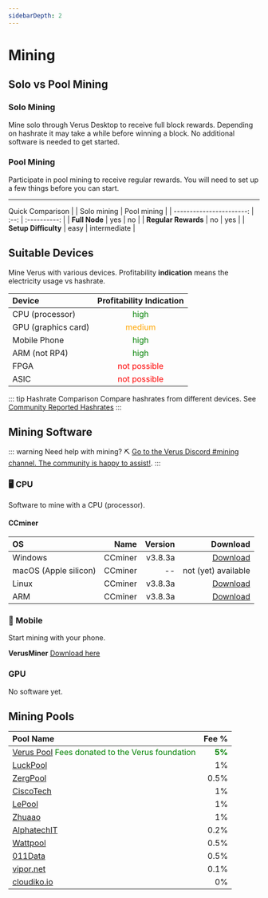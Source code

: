 ```yaml
---
sidebarDepth: 2
---
```


# Mining

## Solo vs Pool Mining

### Solo Mining

Mine solo through Verus Desktop to receive full block rewards. Depending on hashrate it may take a while before winning a block. No additional software is needed to get started.

### Pool Mining

Participate in pool mining to receive regular rewards. You will need to set up a few things before you can start.

---

Quick Comparison
| | Solo mining | Pool mining |
| -----------------------: | :--: | :----------: |
| **Full Node** | yes | no |
| **Regular Rewards** | no | yes |
| **Setup Difficulty** | easy | intermediate |

## Suitable Devices

Mine Verus with various devices. Profitability **indication** means the electricity usage vs hashrate.

| Device              |          Profitability Indication           |
| :------------------ | :-----------------------------------------: |
| CPU (processor)     |    <span style="color:green">high</span>    |
| GPU (graphics card) |  <span style="color:orange">medium</span>   |
| Mobile Phone        |    <span style="color:green">high</span>    |
| ARM (not RP4)        |    <span style="color:green">high</span>    |
| FPGA                | <span style="color:red">not possible</span> |
| ASIC                | <span style="color:red">not possible</span> |

::: tip Hashrate Comparison
Compare hashrates from different devices. See [Community Reported Hashrates](https://docs.google.com/spreadsheets/d/1RrSYJDV0Mjj3X-myMC3aQDGkcipivxHsD7ZxJ3r5f_A/edit#gid=10943314)
:::

## Mining Software
::: warning Need help with mining? ⛏️
[Go to the Verus Discord #mining channel. The community is happy to assist!](https://www.verus.io/discord). 
:::
### 🖥️ CPU

Software to mine with a CPU (processor).


#### CCminer

| OS      |    Name | Version |     Download |
| :------ | ------: | ------: | -----------: |
| Windows | CCminer |  v3.8.3a | [Download](https://github.com/monkins1010/ccminer/releases/tag/v3.8.3a) |
| macOS (Apple silicon)| CCminer |  -- | not (yet) available |
| Linux   | CCminer |  v3.8.3a | [Download](https://github.com/Oink70/ccminer-verus/releases/tag/v3.8.3a-CPU) |
| ARM     | CCminer |  v3.8.3a | [Download](https://github.com/Oink70/ccminer-verus/releases/tag/v3.8.3a-CPU) |

### 📱 Mobile
Start mining with your phone.

**VerusMiner** [Download here](https://pangz-lab.github.io/verusminer/)


### GPU

No software yet.



## Mining Pools

| Pool Name                                       | Fee % |
| :---------------------------------------------- | ----: |
| [Verus Pool](https://pool.verus.io/) <span style="color:green">Fees donated to the Verus foundation</span>      |   <span style="color:green"> <b>5%</b></span>|
| [LuckPool](https://luckpool.net/verus/)         |    1% |
| [ZergPool](https://zergpool.com/)               |  0.5% |
| [CiscoTech](https://vrsc.ciscotech.dk/)         |    1% |
| [LePool](http://vrsc.lepool.com.cn:8088/)       |    1% |
| [Zhuaao](http://www.zhuaao.com:8880/)           |    1% |
| [AlphatechIT](https://verus.alphatechit.co.uk/) |  0.2% |
| [Wattpool](https://wattpool.net/ui/verus/stats) |  0.5% |
| [011Data](https://verusna.011data.com/) |  0.5% |
| [vipor.net](https://vipor.net) | 0.1% |
| [cloudiko.io](https://cloudiko.io) | 0% |
